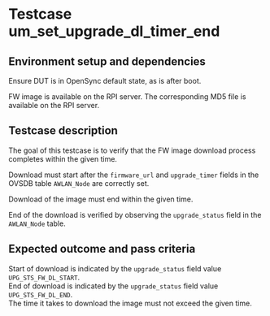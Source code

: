 # Testcase um_set_upgrade_dl_timer_end

## Environment setup and dependencies

Ensure DUT is in OpenSync default state, as is after boot.

FW image is available on the RPI server.
The corresponding MD5 file is available on the RPI server.

## Testcase description

The goal of this testcase is to verify that the FW image download process
completes within the given time.

Download must start after the `firmware_url` and `upgrade_timer` fields in the
OVSDB table `AWLAN_Node` are correctly set.

Download of the image must end within the given time.

End of the download is verified by observing the `upgrade_status` field in the
`AWLAN_Node` table.

## Expected outcome and pass criteria

Start of download is indicated by the `upgrade_status` field value
`UPG_STS_FW_DL_START`.\
End of download is indicated by the `upgrade_status` field value
`UPG_STS_FW_DL_END`.\
The time it takes to download the image must not exceed the given time.
